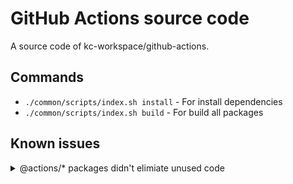 # GitHub Actions source code

A source code of kc-workspace/github-actions.

## Commands

- `./common/scripts/index.sh install` - For install dependencies
- `./common/scripts/index.sh build` - For build all packages

## Known issues

<details><summary>@actions/* packages didn't elimiate unused code</summary>

https://github.com/actions/toolkit/issues/1436

</details>
